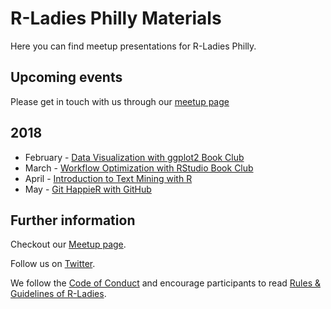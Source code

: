 # R-Ladies Philly Materials
Here you can find meetup presentations for R-Ladies Philly.

## Upcoming events
Please get in touch with us through our [meetup page](https://www.meetup.com/rladies-philly/)

## 2018
* February - [Data Visualization with ggplot2 Book Club](https://www.meetup.com/rladies-philly/events/246879184/)
* March - [Workflow Optimization with RStudio Book Club](https://www.meetup.com/rladies-philly/events/248025694/)
* April - [Introduction to Text Mining with R](https://www.meetup.com/rladies-philly/events/249207164/)
* May - [Git HappieR with GitHub](https://www.meetup.com/rladies-philly/events/250279457/)

## Further information

Checkout our [Meetup page](https://www.meetup.com/rladies-philly/).

Follow us on [Twitter](https://twitter.com/RLadiesPhilly).

We follow the [Code of Conduct](https://github.com/rladies/starter-kit/wiki/Code-of-Conduct) and encourage participants to read [Rules & Guidelines of R-Ladies](https://github.com/rladies/starter-kit/blob/master/R-Ladies_RulesGuidelines.pdf).
